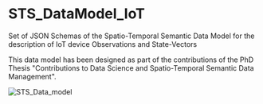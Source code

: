 # STS_DataModel_IoT
Set of JSON Schemas of the Spatio-Temporal Semantic Data Model for the description of IoT device Observations and State-Vectors

This data model has been designed as part of the contributions of the PhD Thesis "Contributions to Data Science and Spatio-Temporal Semantic Data Management".

![STS_Data_model](https://github.com/grys-upm/STS_DataModel_IoT/assets/60104587/9c085ecf-940c-45a5-89cb-1908d7317961)
